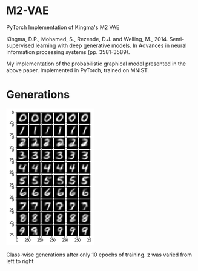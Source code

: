 # M2-VAE
PyTorch Implementation of Kingma's M2 VAE

Kingma, D.P., Mohamed, S., Rezende, D.J. and Welling, M., 2014. Semi-supervised learning with deep generative models. In Advances in neural information processing systems (pp. 3581-3589).

My implementation of the probabilistic graphical model presented in the above paper. Implemented in PyTorch, trained on MNIST.

# Generations

![generation](https://github.com/kartikeya-badola/M2-VAE/blob/master/classwise_generations.png)

Class-wise generations after only 10 epochs of training. z was varied from left to right
